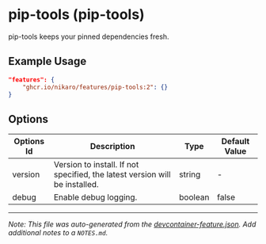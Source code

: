 
# pip-tools (pip-tools)

pip-tools keeps your pinned dependencies fresh.

## Example Usage

```json
"features": {
    "ghcr.io/nikaro/features/pip-tools:2": {}
}
```

## Options

| Options Id | Description | Type | Default Value |
|-----|-----|-----|-----|
| version | Version to install. If not specified, the latest version will be installed. | string | - |
| debug | Enable debug logging. | boolean | false |



---

_Note: This file was auto-generated from the [devcontainer-feature.json](https://github.com/nikaro/features/blob/main/src/pip-tools/devcontainer-feature.json).  Add additional notes to a `NOTES.md`._
